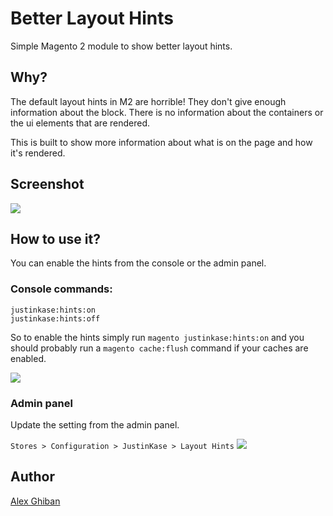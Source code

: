 # Better Layout Hints
Simple Magento 2 module to show better layout hints.

## Why?
The default layout hints in M2 are horrible! They don't give enough information
about the block. There is no information about the containers or the
ui elements that are rendered.

This is built to show more information about what is on the page and how it's rendered.

## Screenshot
![](https://i.imgur.com/EUpbP50.png)

## How to use it?
You can enable the hints from the console or the admin panel.

### Console commands:
```
justinkase:hints:on
justinkase:hints:off
```
So to enable the hints simply run `magento justinkase:hints:on` and you
should probably run a `magento cache:flush` command if your caches are enabled.

![](https://i.imgur.com/C4l3SMf.png)

### Admin panel
Update the setting from the admin panel. 

`Stores > Configuration > JustinKase > Layout Hints` 
![](https://i.imgur.com/j4vgKKk.png)

## Author
[Alex Ghiban](mailto:drew7721@gmail.com)
